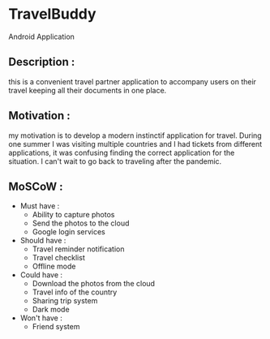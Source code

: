# TravelBuddy
Android Application

## Description : 
this is a convenient travel partner application to accompany users on their travel keeping all their documents in one place.
## Motivation : 
my motivation is to develop a modern instinctif application for travel. During one summer I was visiting multiple countries and I had tickets from different applications, it was confusing finding the correct application for the situation. I can't wait to go back to traveling after the pandemic.
## MoSCoW : 
- Must have : 
    - Ability to capture photos
    - Send the photos to the cloud
    - Google login services
- Should have : 
    - Travel reminder notification
    - Travel checklist
    - Offline mode
- Could have :
    - Download the photos from the cloud
    - Travel info of the country
    - Sharing trip system
    - Dark mode
- Won't have :
    - Friend system 
